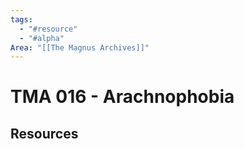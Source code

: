 ```yaml
---
tags:
  - "#resource"
  - "#alpha"
Area: "[[The Magnus Archives]]"
---
```


# TMA 016 - Arachnophobia


## Resources


